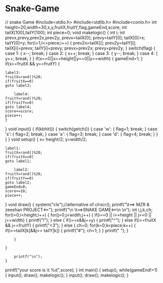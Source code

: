 # Snake-Game
//            snake Game
#include<stdio.h>
#include<stdlib.h>
#include<conio.h>
int height=20,width=30,x,y,fruitX,fruitY,flag,gameEnd,score;
int tailX[100],tailY[100];
int piece=0;
void makelogic()
{
	int i;
	int prevx,prevy,prev2x,prev2y;
	prevx=tailX[0];
	prevy=tailY[0];
	tailX[0]=x;
	tailY[0]=y;
	for(i=1;i<=piece;i++)
	{
		prev2x=tailX[i];
		prev2y=tailY[i];
		tailX[i]=prevx;
		tailY[i]=prevy;
		prevx=prev2x;
		prevy=prev2y;
	}
	switch(flag)
	{
		case 1:
			{
				x--;
				break;
			}
			case 2:
			{
				x++;
				break;
			}
			case 3:
				{
					y--;
					break;
				}
				case 4:
					{
						y++;
						break;
					}
	}
	if(x==0||x==height||y==0||y==width)
	{
		gameEnd=1;
	}
	if(x==fruitX && y==fruitY)
	{
		
	label3:
	fruitX=rand()%20;
	if(fruitX==0)
	goto label3;
	
		label4:
	fruitY=rand()%20;
	if(fruitY==0)
	goto label4;
	score+=score;
	piece++;
	}
}
void input()
{
	if(kbhit())
	{
		switch(getch())
		{
			case 'w':
			{
				flag=1;
				break;
			}
				case 's':
			{
				flag=2;
				break;
			}
				case 'a':
			{
				flag=3;
				break;
			}
				case 'd':
			{
				flag=4;
				break;
			}
		}
	}
}
void setup()
{
	x= height/2;
	y=width/2;
	
	label1:
	fruitX=rand()%20;
	if(fruitX==0)
	goto label1;
	
		label2:
	fruitY=rand()%20;
	if(fruitY==0)
	goto label2;
	gameEnd=0;
	score+=10;
	piece++;
}
void draw()
{
	system("cls");//alternative of clrscr();
	printf("\t==> MZR & zeeshan PROJECT<==");
	printf("\n \t==>SNAKE GAME<==\n \n");
	int i,j,k,ch;
	for(i=0;i<height;i++)
	{
		for(j=0;j<width;j++)
	{
		if(i==0 || i==height || j==0 || j==width)
		{
				printf("!");
		}
		else
		{
			if(i==x&&j==y)
			{
				printf("^");
			}
			else if(i==fruitX && j==fruitY)
			{
				printf("<3");
			}
			else
			{
				ch=0;
				for(k=0;k<piece;k++)
				{
					if(i==tailX[k]&&j== tailY[k])
					{
						printf("#");
						ch=1;
					}
				}
					printf(" ");
			}
		
		}
		
	}

		printf("\n");
	}
printf("your score is \t %d",score);
}
int main()
{
	setup();
	while(gameEnd!=1)
	{
			input();
	draw();
	makelogic();
	}
	input();
	draw();
	makelogic();
}

